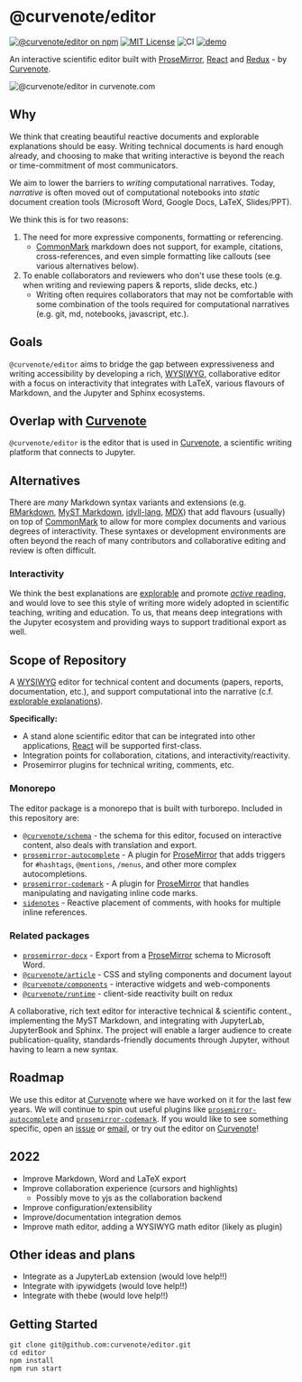 # @curvenote/editor

[![@curvenote/editor on npm](https://img.shields.io/npm/v/@curvenote/editor.svg)](https://www.npmjs.com/package/@curvenote/editor)
[![MIT License](https://img.shields.io/badge/license-MIT-blue.svg)](https://github.com/curvenote/editor/blob/main/LICENSE)
![CI](https://github.com/curvenote/editor/workflows/CI/badge.svg)
[![demo](https://img.shields.io/badge/live-demo-blue)](https://curvenote.github.io/editor/)

An interactive scientific editor built with [ProseMirror](https://prosemirror.net/), [React](http://reactjs.org/) and [Redux](https://redux.js.org/) - by [Curvenote](https://curvenote.com).

![@curvenote/editor in curvenote.com](https://github.com/curvenote/editor/raw/main/packages/editor/images/editor.gif)

## Why

We think that creating beautiful reactive documents and explorable explanations should be easy. Writing technical documents is hard enough already, and choosing to make that writing interactive is beyond the reach or time-commitment of most communicators.

We aim to lower the barriers to _writing_ computational narratives. Today, _narrative_ is often moved out of computational notebooks into _static_ document creation tools (Microsoft Word, Google Docs, LaTeX, Slides/PPT).

We think this is for two reasons:

1. The need for more expressive components, formatting or referencing.
   - [CommonMark](https://commonmark.org/) markdown does not support, for example, citations, cross-references, and even simple formatting like callouts (see various alternatives below).
2. To enable collaborators and reviewers who don't use these tools (e.g. when writing and reviewing papers & reports, slide decks, etc.)
   - Writing often requires collaborators that may not be comfortable with some combination of the tools required for computational narratives (e.g. git, md, notebooks, javascript, etc.).

## Goals

`@curvenote/editor` aims to bridge the gap between expressiveness and writing accessibility by developing a rich, [WYSIWYG](https://en.wikipedia.org/wiki/WYSIWYG), collaborative editor with a focus on interactivity that integrates with LaTeX, various flavours of Markdown, and the Jupyter and Sphinx ecosystems.

## Overlap with [Curvenote](https://curvenote.com)

`@curvenote/editor` is the editor that is used in [Curvenote](https://curvenote.com), a scientific writing platform that connects to Jupyter.

## Alternatives

There are _many_ Markdown syntax variants and extensions (e.g. [RMarkdown](https://rmarkdown.rstudio.com/), [MyST Markdown](https://spec.myst.tools), [idyll-lang](https://idyll-lang.org/), [MDX](https://mdxjs.com/)) that add flavours (usually) on top of [CommonMark](https://commonmark.org/) to allow for more complex documents and various degrees of interactivity. These syntaxes or development environments are often beyond the reach of many contributors and collaborative editing and review is often difficult.

### Interactivity

We think the best explanations are [explorable](http://explorabl.es/) and promote [_active_ reading](http://worrydream.com/ExplorableExplanations/), and would love to see this style of writing more widely adopted in scientific teaching, writing and education. To us, that means deep integrations with the Jupyter ecosystem and providing ways to support traditional export as well.

## Scope of Repository

A [WYSIWYG](https://en.wikipedia.org/wiki/WYSIWYG) editor for technical content and documents (papers, reports, documentation, etc.), and support computational into the narrative (c.f. [explorable explanations](http://worrydream.com/ExplorableExplanations/)).

**Specifically:**

- A stand alone scientific editor that can be integrated into other applications, [React](http://reactjs.org/) will be supported first-class.
- Integration points for collaboration, citations, and interactivity/reactivity.
- Prosemirror plugins for technical writing, comments, etc.

### Monorepo

The editor package is a monorepo that is built with turborepo. Included in this repository are:

- [`@curvenote/schema`](https://github.com/curvenote/schema) - the schema for this editor, focused on interactive content, also deals with translation and export.
- [`prosemirror-autocomplete`](https://github.com/curvenote/editor/tree/main/packages/prosemirror-autocomplete) - A plugin for [ProseMirror](https://prosemirror.net/) that adds triggers for `#hashtags`, `@mentions`, `/menus`, and other more complex autocompletions.
- [`prosemirror-codemark`](https://github.com/curvenote/editor/tree/main/packages/prosemirror-codemark) - A plugin for [ProseMirror](https://prosemirror.net/) that handles manipulating and navigating inline code marks.
- [`sidenotes`](https://github.com/curvenote/editor/tree/main/packages/sidenotes) - Reactive placement of comments, with hooks for multiple inline references.

### Related packages

- [`prosemirror-docx`](https://github.com/curvenote/prosemirror-docx) - Export from a [ProseMirror](https://prosemirror.net/) schema to Microsoft Word.
- [`@curvenote/article`](https://github.com/curvenote/article) - CSS and styling components and document layout
- [`@curvenote/components`](https://github.com/curvenote/components) - interactive widgets and web-components
- [`@curvenote/runtime`](https://github.com/curvenote/runtime) - client-side reactivity built on redux

A collaborative, rich text editor for interactive technical & scientific content., implementing the MyST Markdown, and integrating with JupyterLab, JupyterBook and Sphinx. The project will enable a larger audience to create publication-quality, standards-friendly documents through Jupyter, without having to learn a new syntax.

## Roadmap

We use this editor at [Curvenote](https://curvenote.com) where we have worked on it for the last few years. We will continue to spin out useful plugins like [`prosemirror-autocomplete`](https://github.com/curvenote/prosemirror-autocomplete) and [`prosemirror-codemark`](https://github.com/curvenote/prosemirror-codemark). If you would like to see something specific, open an [issue](https://github.com/curvenote/editor/issues/new) or [email](mailto:support@curvenote.com), or try out the editor on [Curvenote](https://curvenote.com)!

## 2022

- Improve Markdown, Word and LaTeX export
- Improve collaboration experience (cursors and highlights)
  - Possibly move to yjs as the collaboration backend
- Improve configuration/extensibility
- Improve/documentation integration demos
- Improve math editor, adding a WYSIWYG math editor (likely as plugin)

## Other ideas and plans

- Integrate as a JupyterLab extension (would love help!!)
- Integrate with ipywidgets (would love help!!)
- Integrate with thebe (would love help!!)

## Getting Started

```
git clone git@github.com:curvenote/editor.git
cd editor
npm install
npm run start
```

